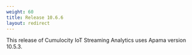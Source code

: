 ```yaml
---
weight: 60
title: Release 10.6.6
layout: redirect
---
```


This release of Cumulocity IoT Streaming Analytics uses Apama version 10.5.3.